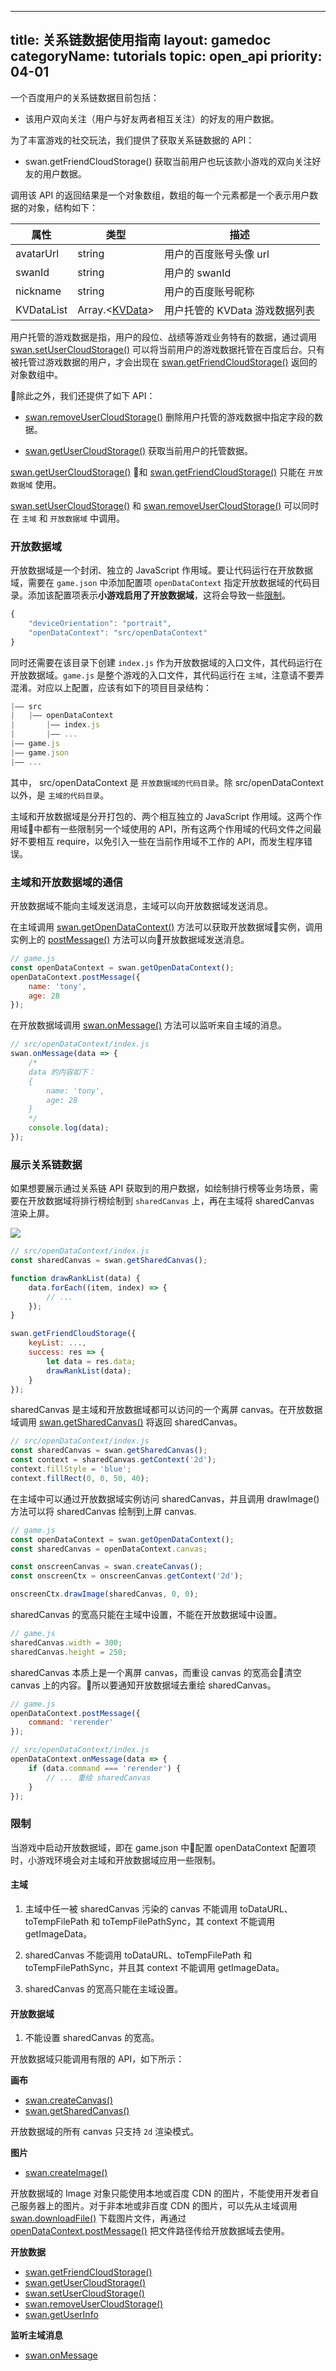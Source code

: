 
---
title: 关系链数据使用指南
layout: gamedoc
categoryName: tutorials
topic: open_api
priority: 04-01
---

一个百度用户的关系链数据目前包括：

+ 该用户双向关注（用户与好友两者相互关注）的好友的用户数据。

为了丰富游戏的社交玩法，我们提供了获取关系链数据的 API：

+ swan.getFriendCloudStorage() 获取当前用户也玩该款小游戏的双向关注好友的用户数据。

调用该 API 的返回结果是一个对象数组，数组的每一个元素都是一个表示用户数据的对象，结构如下：

|属性|类型|描述|
|-|-|-|
|avatarUrl|string|用户的百度账号头像 url|
|swanId|string|用户的 swanId|
|nickname|string|用户的百度账号昵称|
|KVDataList|Array.<[KVData](/api/openApi/openData/#KVData)\>|用户托管的 KVData 游戏数据列表|

用户托管的游戏数据是指，用户的段位、战绩等游戏业务特有的数据，通过调用 [swan.setUserCloudStorage()](/api/openApi/openData/#swan-setUserCloudStorage) 可以将当前用户的游戏数据托管在百度后台。只有被托管过游戏数据的用户，才会出现在 [swan.getFriendCloudStorage()](/api/openApi/openData/#swan-getFriendCloudStorage) 返回的对象数组中。

除此之外，我们还提供了如下 API：

+ [swan.removeUserCloudStorage()](/api/openApi/openData/#swan-removeUserCloudStorage) 删除用户托管的游戏数据中指定字段的数据。

+ [swan.getUserCloudStorage()](/api/openApi/openData/#swan-getUserCloudStorage) 获取当前用户的托管数据。

[swan.getUserCloudStorage()](/api/openApi/openData/#swan-getUserCloudStorage) 和 [swan.getFriendCloudStorage()](/api/openApi/openData/#swan-getFriendCloudStorage) 只能在 `开放数据域` 使用。

[swan.setUserCloudStorage()](/api/openApi/openData/#swan-setUserCloudStorage) 和 [swan.removeUserCloudStorage()](/api/openApi/openData/#swan-removeUserCloudStorage) 可以同时在 `主域` 和 `开放数据域` 中调用。

### 开放数据域

开放数据域是一个封闭、独立的 JavaScript 作用域。要让代码运行在开放数据域，需要在 `game.json` 中添加配置项 `openDataContext` 指定开放数据域的代码目录。添加该配置项表示**小游戏启用了开放数据域**，这将会导致一些[限制](#限制)。

```js
{
    "deviceOrientation": "portrait",
    "openDataContext": "src/openDataContext"
}
```

同时还需要在该目录下创建 `index.js` 作为开放数据域的入口文件，其代码运行在开放数据域。`game.js` 是整个游戏的入口文件，其代码运行在 `主域`，注意请不要弄混淆。对应以上配置，应该有如下的项目目录结构：

```js
|—— src
|   |—— openDataContext
|       |—— index.js
|       |—— ...
|—— game.js
|—— game.json
|—— ...
```

其中， src/openDataContext 是 `开放数据域的代码目录`。除 src/openDataContext 以外，是 `主域的代码目录`。

主域和开放数据域是分开打包的、两个相互独立的 JavaScript 作用域。这两个作用域中都有一些限制另一个域使用的 API，所有这两个作用域的代码文件之间最好不要相互 require，以免引入一些在当前作用域不工作的 API，而发生程序错误。

### 主域和开放数据域的通信

开放数据域不能向主域发送消息，主域可以向开放数据域发送消息。

在主域调用 [swan.getOpenDataContext()](/api/openApi/openDataContext/#swan-getOpenDataContext) 方法可以获取开放数据域实例，调用实例上的 [postMessage()](/api/openApi/openDataContext/#openDataContext-postMessage) 方法可以向开放数据域发送消息。

```js
// game.js
const openDataContext = swan.getOpenDataContext();
openDataContext.postMessage({
    name: 'tony',
    age: 28
});
```

在开放数据域调用 [swan.onMessage()](/api/openApi/openDataContext/#swan-onMessage) 方法可以监听来自主域的消息。

```js
// src/openDataContext/index.js
swan.onMessage(data => {
    /*
    data 的内容如下：
    {
        name: 'tony',
        age: 28
    }
    */
    console.log(data);
});
```

### 展示关系链数据

如果想要展示通过关系链 API 获取到的用户数据，如绘制排行榜等业务场景，需要在开放数据域将排行榜绘制到 `sharedCanvas` 上，再在主域将 sharedCanvas 渲染上屏。

![](/img/game/tutorials/open-api.png)

```js
// src/openDataContext/index.js
const sharedCanvas = swan.getSharedCanvas();

function drawRankList(data) {
    data.forEach((item, index) => {
        // ...
    });
}

swan.getFriendCloudStorage({
    keyList: ...,
    success: res => {
        let data = res.data;
        drawRankList(data);
    }
});
```

sharedCanvas 是主域和开放数据域都可以访问的一个离屏 canvas。在开放数据域调用 [swan.getSharedCanvas()](/api/openApi/openData/#swan-getSharedCanvas) 将返回 sharedCanvas。

```js
// src/openDataContext/index.js
const sharedCanvas = swan.getSharedCanvas();
const context = sharedCanvas.getContext('2d');
context.fillStyle = 'blue';
context.fillRect(0, 0, 50, 40);
```

在主域中可以通过开放数据域实例访问 sharedCanvas，并且调用 drawImage() 方法可以将 sharedCanvas 绘制到上屏 canvas.

```js
// game.js
const openDataContext = swan.getOpenDataContext();
const sharedCanvas = openDataContext.canvas;

const onscreenCanvas = swan.createCanvas();
const onscreenCtx = onscreenCanvas.getContext('2d');

onscreenCtx.drawImage(sharedCanvas, 0, 0);
```

sharedCanvas 的宽高只能在主域中设置，不能在开放数据域中设置。

```js
// game.js
sharedCanvas.width = 300;
sharedCanvas.height = 250;
```

sharedCanvas 本质上是一个离屏 canvas，而重设 canvas 的宽高会清空 canvas 上的内容。所以要通知开放数据域去重绘 sharedCanvas。

```js
// game.js
openDataContext.postMessage({
    command: 'rerender'
});
```

```js
// src/openDataContext/index.js
openDataContext.onMessage(data => {
    if (data.command === 'rerender') {
        // ... 重绘 sharedCanvas
    }
});
```

### 限制

当游戏中启动开放数据域，即在 game.json 中配置 openDataContext 配置项时，小游戏环境会对主域和开放数据域应用一些限制。

#### 主域

1. 主域中任一被 sharedCanvas 污染的 canvas 不能调用 toDataURL、toTempFilePath 和 toTempFilePathSync，其 context 不能调用 getImageData。

2. sharedCanvas 不能调用 toDataURL、toTempFilePath 和 toTempFilePathSync，并且其 context 不能调用 getImageData。

3. sharedCanvas 的宽高只能在主域设置。

#### 开放数据域

1. 不能设置 sharedCanvas 的宽高。

开放数据域只能调用有限的 API，如下所示：

<!-- **帧率**

+ [requestAnimationFrame()](/api/render/framerate/#requestAnimationFrame)
+ [cancelAnimationFrame()](/api/render/framerate/#cancelAnimationFrame) -->

<!-- **Timer**

+ [setTimeout()](/api/system/timeout/#setTimeout)
+ [clearTimeout()](/api/system/timeout/#clearTimeout)
+ [setInterval()](/api/system/timeout/#setInterval)
+ [clearInterval()](/api/system/timeout/#clearInterval) -->

<!-- **触摸事件**

+ [swan.onTouchStart()](/api/system/touchEvents/#swan-onTouchStart)
+ [swan.onTouchMove()](/api/system/touchEvents/#swan-onTouchMove)
+ [swan.onTouchEnd()](/api/system/touchEvents/#swan-onTouchEnd)
+ [swan.onTouchCancel()](/api/system/touchEvents/#swan-onTouchCancel)
+ [swan.offTouchStart()](/api/system/touchEvents/#swan-offTouchStart)
+ [swan.offTouchMove()](/api/system/touchEvents/#swan-offTouchMove)
+ [swan.offTouchEnd()](/api/system/touchEvents/#swan-offTouchEnd)
+ [swan.offTouchCancel()](/api/system/touchEvents/#swan-offTouchCancel) -->

**画布**

+ [swan.createCanvas()](/api/render/Canvas/#canvas-createCanvas)
+ [swan.getSharedCanvas()](/api/openApi/openData/#swan-getSharedCanvas)

开放数据域的所有 canvas 只支持 `2d` 渲染模式。

**图片**

+ [swan.createImage()](/api/render/image/#swan-createImage)

开放数据域的 Image 对象只能使用本地或百度 CDN 的图片，不能使用开发者自己服务器上的图片。对于非本地或非百度 CDN 的图片，可以先从主域调用 [swan.downloadFile()](/api/net/downloadFile/#swan-downloadFile) 下载图片文件，再通过 [openDataContext.postMessage()](/api/openApi/openDataContext/#openDataContext-postMessage) 把文件路径传给开放数据域去使用。

**开放数据**

+ [swan.getFriendCloudStorage()](/api/openApi/openData/#swan-getFriendCloudStorage)
+ [swan.getUserCloudStorage()](/api/openApi/openData/#swan-getUserCloudStorage)
+ [swan.setUserCloudStorage()](/api/openApi/openData/#swan-setUserCloudStorage)
+ [swan.removeUserCloudStorage()](/api/openApi/openData/#swan-removeUserCloudStorage)
+ [swan.getUserInfo](/api/openApi/openData/#swan-getUserInfo)

**监听主域消息**

+ [swan.onMessage](/api/openApi/openDataContext/#swan-onMessage)

